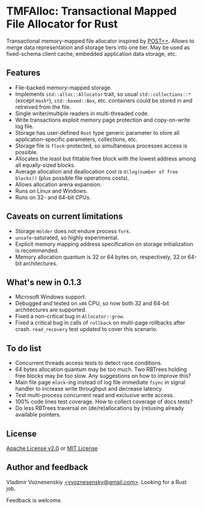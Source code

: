 # TMFAlloc: Transactional Mapped File Allocator for Rust

Transactional memory-mapped file allocator inspired by
[POST++](https://github.com/knizhnik/POST--). Allows to merge data
representation and storage tiers into one tier. May be used as fixed-schema
client cache, embedded application data storage, etc.

## Features
 * File-backed memory-mapped storage.
 * Implements `std::alloc::Allocator` trait, so usual `std::collections::*`
   (except `Hash*`), `std::boxed::Box`, etc. containers could be stored in and
   retreived from the file.
 * Single writer/multiple readers in multi-threaded code.
 * Write transactions exploit memory page protection and copy-on-write log
   file.
 * Storage has user-defined `Root` type generic parameter to
   store all application-specific parameters, collections, etc.
 * Storage file is `flock`-protected, so simultaneous processes access is
   possible.
 * Allocates the least but fittable free block with the lowest address among
   all equally-sized blocks.
 * Average allocation and deallocation cost is `O(log(number of free blocks))`
   (plus possible file operations costs).
 * Allows allocation arena expansion.
 * Runs on Linux and Windows.
 * Runs on 32- and 64-bit CPUs.

## Caveats on current limitations
 * Storage `Holder` does not endure process `fork`.
 * `unsafe`-saturated, so highly experimental.
 * Explicit memory mapping address specification on storage initialization is
   recommended.
 * Memory allocation quantum is 32 or 64 bytes on, respectively, 32 or 64-bit
   architectures.

## What's new in 0.1.3
 * Microsoft Windows support.
 * Debugged and tested on `x86` CPU, so now both 32 and 64-bit
   architectures are supported.
 * Fixed a non-critical bug in `Allocator::grow`.
 * Fixed a critical bug in calls of `rollback` on multi-page rollbacks after
   crash. `read_recovery` test updated to cover this scenario.

## To do list
 * Concurrent threads access tests to detect race conditions.
 * 64 bytes allocation quantum may be too much. Two RBTrees holding free blocks
   may be too slow. Any suggestions on how to improve this?
 * Main file page `mlock`-ing instead of log file immediate `fsync` in signal
   handler to increase write throughput and decrease latency.
 * Test multi-process concurrent read and exclusive write access.
 * 100% code lines test coverage. How to collect coverage of docs tests?
 * Do less RBTrees traversal on (de/re)allocations by (re)using already
   available pointers.

## License
[Apache License v2.0](tmfalloc/blob?file=LICENSE-APACHE) or
[MIT License](tmfalloc/blob?file=LICENSE-MIT)

## Author and feedback

Vladimir Voznesenskiy [\<vvoznesensky@gmail.com\>](
    mailto:vvoznesensky@gmail.com). Looking for a Rust job.

Feedback is welcome.

